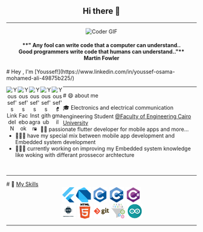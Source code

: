 <div align="center">
  <h2>Hi there 👋</h2>
  <hr>
  <img
    src="https://gist.github.com/MedRedha/fd8e2481bde2610c96b9aafde543879c/raw/88624e8d31c4295973dcb7c900dacf0edc0a6d99/coding.gif"
    alt="Coder GIF" width="500" height="400">

  <h4>
    **" Any fool can write code that a computer can understand.. <br> Good programmers write code that humans can
    understand.."**<br>Martin Fowler
  </h4>
</div>
# Hey , I'm [Youssef!](https://www.linkedin.com/in/youssef-osama-mohamed-ali-49875b225/)
<div align="center">


  <a href="https://www.linkedin.com/in/youssef-osama-mohamed-ali-49875b225/"><img align="left" alt="Youssef's LinkdeIN"
      width="30px"
      src="https://user-images.githubusercontent.com/76125650/140648921-7692f46e-76c4-47f6-8c1f-383841428bbe.png"
      draggable="false" /></a>


  <a href="https://www.facebook.com/youssef.osama.7315/">
    <img align="left" alt="Youssef's Facebook" width="30px"
      src="https://user-images.githubusercontent.com/76125650/139602215-302fea84-764a-45f9-8ca2-d623ede28c3c.png"
      draggable="false" />
  </a>

  <a href="https://www.instagram.com/youssef.o.s.a.m.a/">
    <img align="left" alt="Youssef's Instagram" width="30px"
      src="https://user-images.githubusercontent.com/76125650/141382540-72edfb69-b11e-4e61-81fd-9f0653da2162.png"
      draggable="false" /></a>

  <a href="https://github.com/YoussefOsama2000">
    <img align="left" alt="Youssef's github" width="30px"
      src="https://user-images.githubusercontent.com/76125650/139602266-044d30d7-1ad5-4b59-a0db-bf0777dd8b7a.png"
      draggable="false" />
  </a>

  <a href="mailto:youssefosama200@gmail.com">
    <img align="left" alt="Youssef's gmail" width="30px"
      src="https://user-images.githubusercontent.com/76125650/141382583-1354ab1c-10a7-4605-a255-412ee57d2ad7.png"
      draggable="false" />
  </a>
</div>
<hr>
# 😄 about me
<ul>
  <li> 🎓 Electronics and electrical communication engineering Student <a href="http://eng.cu.edu.eg/ar/">@Faculty of
      Engineering Cairo University</a> </li>
  <li> 🧑‍💻 passionate flutter developer for mobile apps and more...</li>
  <li> 🧑🏻‍🔧 have my special mix between mobile app development and Embedded system development</li>
  <li> 🕵🏼‍♂️ currently working on improving my Embedded system knowledge like woking with differant prossecor
    archtecture </li>
</ul>
<br>
<hr>
# 🧰 <u> My Skills</u>
<div align="center">
  <code><img height="40" title="flutter" src="https://github.com/YoussefOsama2000/YoussefOsama2000/blob/main/images/flutter.png?raw=true"></code>
  <code><img height="40" title="dart" src="https://github.com/YoussefOsama2000/YoussefOsama2000/blob/main/images/dart-programming-language.png?raw=true"></code>
  <code><img height="40" title="C" src="https://raw.githubusercontent.com/devicons/devicon/master/icons/c/c-original.svg"></code>
  <code><img height="40" title="C++" src="https://raw.githubusercontent.com/devicons/devicon/master/icons/cplusplus/cplusplus-original.svg"></code>
  <code><img height="40" title="C#" src="https://raw.githubusercontent.com/devicons/devicon/master/icons/csharp/csharp-original.svg"></code>
  <br />
  <code><img height="40" title="Embedded System" src="https://github.com/YoussefOsama2000/YoussefOsama2000/blob/main/images/embeded.jpg?raw=true"></code>
  <code><img height="40" title="HTML" src="https://raw.githubusercontent.com/github/explore/80688e429a7d4ef2fca1e82350fe8e3517d3494d/topics/html/html.png"></code>
  <code><img height="40" title="Git" src="https://raw.githubusercontent.com/github/explore/80688e429a7d4ef2fca1e82350fe8e3517d3494d/topics/git/git.png"></code>
  <code><img height="40" title="Assembly" src="https://github.com/YoussefOsama2000/YoussefOsama2000/blob/main/images/assembly.png?raw=true"></code>
  <code><img height="40" title="Arduino" src="https://raw.githubusercontent.com/github/explore/80688e429a7d4ef2fca1e82350fe8e3517d3494d/topics/arduino/arduino.png"></code>
  <br />
  <hr>
</div>

